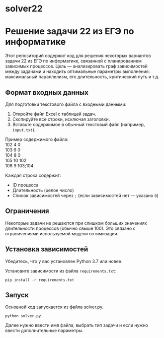 # solver22
# Решение задачи 22 из ЕГЭ по информатике

Этот репозиторий содержит код для решения некоторых вариантов задачи 22 из ЕГЭ по информатике, связанной с планированием зависимых процессов. Цель — анализировать граф зависимостей между задачами и находить оптимальные параметры выполнения: максимальный параллелизм, его длительность, критический путь и т.д.

## Формат входных данных

Для подготовки текстового файла с входными данными:

1. Откройте файл Excel с таблицей задач.
2. Скопируйте все строки, исключая заголовки.
3. Вставьте содержимое в обычный текстовый файл (например, `input.txt`).

Пример содержимого файла:   
102	4	0  
103	6	0  
104	8	0  
105	10	102  
106	9	103;104  

Каждая строка содержит:
- ID процесса
- Длительность (целое число)
- Список зависимостей через `;` (если зависимостей нет — указано `0`)

## Ограничения

Некоторые задачи не решаются при слишком больших значениях длительности процессов (обычно свыше 100). Это связано с ограничениями используемой модели оптимизации.

## Установка зависимостей

Убедитесь, что у вас установлен Python 3.7 или новее.

Установите зависимости из файла `requirements.txt`:

```
pip install -r requirements.txt
```
## Запуск    
Основной код запускается из файла solver.py.
```
python solver.py
```
Далее нужно ввести имя файла, выбрать тип задачи и если нужно ввести дополнительные параметры.



